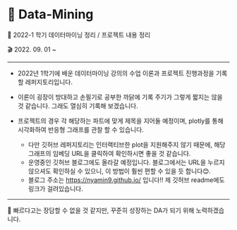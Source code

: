 # 🐍 Data-Mining  

🐣 2022-1 학기 데이터마이닝 정리 / 프로젝트 내용 정리  

🎬 2022. 09. 01 ~  

***  

- 2022년 1학기에 배운 데이터마이닝 강의의 수업 이론과 프로젝트 진행과정을 기록할 레퍼지토리입니다.  
- 이론이 굉장이 방대하고 손필기로 공부한 까닭에 기록 주기가 그렇게 짧지는 않을 것 같습니다. 그래도 열심히 기록해 보겠습니다.<br>  
  
  
- 프로젝트의 경우 각 해당하는 파트에 맞게 제목을 지어둘 예정이며, plotly를 통해 시각화하여 반응형 그래프를 관찰 할 수 있습니다.
  - 다만 깃허브 레퍼지토리는 인터랙티브한 plot을 지원해주지 않기 때문에, 해당 그래프의 임베딩 URL을 클릭하여 확인하시면 좋을 것 같습니다.
  - 운영중인 깃허브 블로그에도 올라갈 예정입니다. 블로그에서는 URL을 누르지 않으셔도 확인하실 수 있으니, 이 방법이 훨씬 편할 수 있을 듯 합니다😊.
  - 블로그 주소는 https://nyamin9.github.io/ 입니다!! 제 깃허브 readme에도 링크가 걸려있습니다.    
   
***  

🚩 빠르다고는 장담할 수 없을 것 같지만, 꾸준히 성장하는 DA가 되기 위해 노력하겠습니다.   
